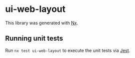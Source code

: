 # ui-web-layout

This library was generated with [Nx](https://nx.dev).

## Running unit tests

Run `nx test ui-web-layout` to execute the unit tests via [Jest](https://jestjs.io).
